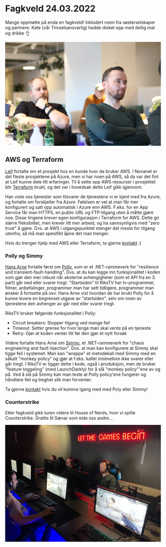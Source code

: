 # Fagkveld 24.03.2022

Mange oppmøtte på enda en fagkveld! Inkludert noen fra søsterselskaper og partnere. Kate (vår Trivselsansvarlig) hadde disket opp med deilig mat og drikke :ok_hand:

![Fagkveld på kontoret](https://github.com/novanet/fagkvelder/blob/master/docs/20220324/content/kontoret.jpg)

## AWS og Terraform

[Leif](https://novanet.no/menneskene/leif-larsen) fortalte om et prosjekt hos en kunde hvor de bruker AWS. I Novanet er det fleste prosjektene på Azure, men vi har noen på AWS, så da var det fint at Leif kunne dele litt erfaringer. Til å sette opp AWS ressurser i prosjektet blir [Terraform](https://www.terraform.io/) brukt, og det var i hovedsak dette Leif gikk igjennom.

Han viste oss tjenester som tilsvarer de tjenestene vi er kjent med fra Azure, og fortalte om forskjeller fra Azure. Følelsen er vel at man får mer konfigurert og satt opp automatisk i Azure enn AWS. F.eks. for en App Service får man HTTPS, en public URL og FTP-tilgang uten å måtte gjøre noe. Disse tingene krever egen konfigurasjon i Terraform for AWS. Dette gir større fleksibiltet, men krever litt mer arbeid, og ha sannsynligvis med "zero trust" å gjøre. Dvs. at AWS i utgangspunktet stenger det meste for tilgang utenfra, så må man spesifikt åpne det man trenger.

Hvis du trenger hjelp med AWS eller Terraform, ta gjerne [kontakt](mailto:cto@novanet.no) :)

### Polly og Simmy

[Hans Arne](https://novanet.no/menneskene/hans-arne-vartdal) fortalte først om [Polly](https://github.com/App-vNext/Polly), som er et .NET-rammeverk for "resilience and transient-fault-handling". Dvs. at du kan legge inn funksjonalitet i koden som gjør den mer robust når eksterne avhengigheter (som et API fra en 3. part) går ned eller svarer tregt. "Startsiden" til RiksTV har tv-programmer, filmer, anbefalinger, programmer man har sett tidligere, programmer man ønsker å fortsette på osv. Hans Arne vist hvordan de har brukt Polly for å kunne levere en begrenset utgave av "startsiden", selv om noen av tjenestene den avhenger av går ned eller svarer tregt.

RiksTV bruker følgende funksjonalitet i Polly:

- Circuit breakers: Stopper tilgang ved mange feil
- Timeout: Setter grense for hvor lenge man skal vente på en tjeneste
- Retry: Gjør at koden venter litt før den gjør et nytt forsøk

Videre fortalte Hans Arne om [Simmy](https://github.com/Polly-Contrib/Simmy), et .NET-rammeverk for "chaos engineering and fault injection". Dvs. at man kan konfigurere at Simmy skal tigge feil i systemet. Man kan "wrappe" et metodekall med Simmy med en såkalt "monkey policy" og gjør at f.eks. kallet innimellom ikke svarer eller går tregt. I RiksTV er ligger dette i kode, også i produksjon, men de bruker "feature toggeling" (med LaunchDarkly) for å slå "monkey policy"'ene av og på. Ved å slå på Simmy kan man teste at Polly policy'ene fungerer og håndtere feil og treghet slik man forventer.

Ta gjerne [kontakt](mailto:cto@novanet.no) hvis du vil komme igang med med Poly eller Simmy!

### Counterstrike

Etter fagkveld gikk turen videre til House of Nerds, hvor vi spilte Counterstrike. Grattis til Sævar som eide oss andre...

![Counterstrike spilling](https://github.com/novanet/fagkvelder/blob/master/docs/20220324/content/houseofnerds.jpg)
